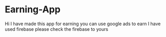 # Earning-App
Hi I have made this app for earning you can use google ads to earn I have used firebase please check the firebase to yours
